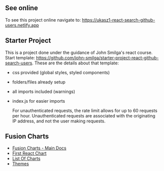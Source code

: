 ## See online

To see this project online navigate to: https://ukasz1-react-search-github-users.netlify.app

## Starter Project

This is a project done under the guidance of John Smilga's react course. Start template: https://github.com/john-smilga/starter-project-react-github-search-users. These are the details about that template:
- css provided (global styles, styled components)
- folders/files already setup
- all imports included (warnings)
- index.js for easier imports

  For unauthenticated requests, the rate limit allows for up to 60 requests per hour. Unauthenticated requests are associated with the originating IP address, and not the user making requests.

## Fusion Charts

- [Fusion Charts - Main Docs](https://www.fusioncharts.com/)
- [First React Chart](https://www.fusioncharts.com/dev/getting-started/react/your-first-chart-using-react)
- [List Of Charts](https://www.fusioncharts.com/dev/chart-guide/list-of-charts)
- [Themes](https://www.fusioncharts.com/dev/themes/introduction-to-themes)
